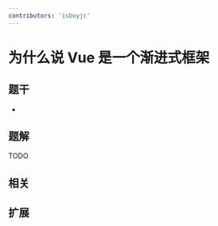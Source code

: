 ```yaml
---
contributors: 'isboyjc'
---
```



# 为什么说 Vue 是一个渐进式框架


## 题干

- 



## 题解

<!-- ::: details 点我查看题解 -->

  TODO

<!-- ::: -->



## 相关



## 扩展
